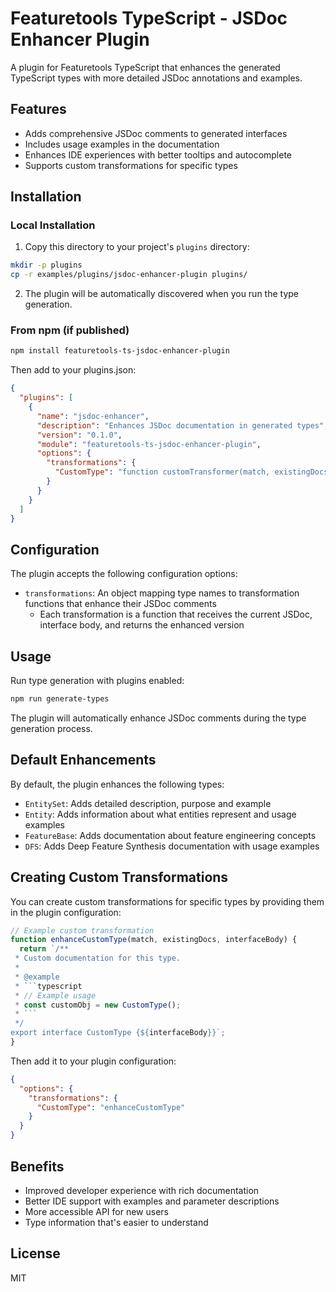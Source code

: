 # Featuretools TypeScript - JSDoc Enhancer Plugin

A plugin for Featuretools TypeScript that enhances the generated TypeScript types with more detailed JSDoc annotations and examples.

## Features

- Adds comprehensive JSDoc comments to generated interfaces
- Includes usage examples in the documentation
- Enhances IDE experiences with better tooltips and autocomplete
- Supports custom transformations for specific types

## Installation

### Local Installation

1. Copy this directory to your project's `plugins` directory:

```bash
mkdir -p plugins
cp -r examples/plugins/jsdoc-enhancer-plugin plugins/
```

2. The plugin will be automatically discovered when you run the type generation.

### From npm (if published)

```bash
npm install featuretools-ts-jsdoc-enhancer-plugin
```

Then add to your plugins.json:

```json
{
  "plugins": [
    {
      "name": "jsdoc-enhancer",
      "description": "Enhances JSDoc documentation in generated types",
      "version": "0.1.0",
      "module": "featuretools-ts-jsdoc-enhancer-plugin",
      "options": {
        "transformations": {
          "CustomType": "function customTransformer(match, existingDocs, body) { /* custom logic */ }"
        }
      }
    }
  ]
}
```

## Configuration

The plugin accepts the following configuration options:

- `transformations`: An object mapping type names to transformation functions that enhance their JSDoc comments
  - Each transformation is a function that receives the current JSDoc, interface body, and returns the enhanced version

## Usage

Run type generation with plugins enabled:

```bash
npm run generate-types
```

The plugin will automatically enhance JSDoc comments during the type generation process.

## Default Enhancements

By default, the plugin enhances the following types:

- `EntitySet`: Adds detailed description, purpose and example
- `Entity`: Adds information about what entities represent and usage examples
- `FeatureBase`: Adds documentation about feature engineering concepts
- `DFS`: Adds Deep Feature Synthesis documentation with usage examples

## Creating Custom Transformations

You can create custom transformations for specific types by providing them in the plugin configuration:

```javascript
// Example custom transformation
function enhanceCustomType(match, existingDocs, interfaceBody) {
  return `/**
 * Custom documentation for this type.
 * 
 * @example
 * ```typescript
 * // Example usage
 * const customObj = new CustomType();
 * ```
 */
export interface CustomType {${interfaceBody}}`;
}
```

Then add it to your plugin configuration:

```json
{
  "options": {
    "transformations": {
      "CustomType": "enhanceCustomType"
    }
  }
}
```

## Benefits

- Improved developer experience with rich documentation
- Better IDE support with examples and parameter descriptions
- More accessible API for new users
- Type information that's easier to understand

## License

MIT 